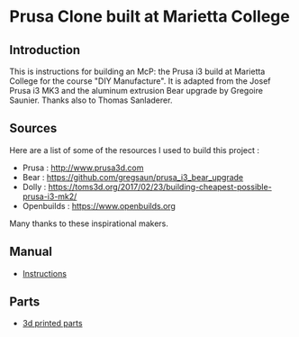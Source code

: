# Prusa Clone built at Marietta College



## Introduction

This is instructions for building an McP: the Prusa i3 build at Marietta College for the course "DIY Manufacture".  It is adapted from the Josef Prusa i3 MK3 and the aluminum extrusion Bear upgrade by Gregoire Saunier.  Thanks also to Thomas Sanladerer.

## Sources

Here are a list of some of the resources I used to build this project :

* Prusa : http://www.prusa3d.com
* Bear : https://github.com/gregsaun/prusa_i3_bear_upgrade
* Dolly : https://toms3d.org/2017/02/23/building-cheapest-possible-prusa-i3-mk2/
* Openbuilds : https://www.openbuilds.org

Many thanks to these inspirational makers.

## Manual

* [Instructions](instructions/TOC.md)

## Parts

* [3d printed parts](parts)

